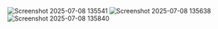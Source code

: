 ![Screenshot 2025-07-08 135541](https://github.com/user-attachments/assets/51221470-61ed-4146-bf2d-c582939cc946)
![Screenshot 2025-07-08 135638](https://github.com/user-attachments/assets/0fbedbeb-c12e-4d8b-9a62-3b21301c639c)
![Screenshot 2025-07-08 135840](https://github.com/user-attachments/assets/807ad104-36db-4915-b9c7-2fec229395cb)
